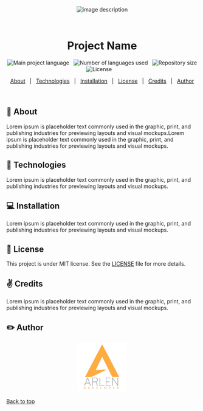 <!-- About the project -->

<div align="center" id="top"> 
  <img src="assets/example.gif" alt="image description" />

  &#xa0;

</div>

<h1 align="center">Project Name</h1>

<p align="center">
  <img alt="Main project language" src="https://img.shields.io/github/languages/top/arlendev/readme-template?color=#FEAC40">
  &nbsp
  <img alt="Number of languages used" src="https://img.shields.io/github/languages/count/arlendev/readme-template?color=#FEAC40">
  &nbsp
  <img alt="Repository size" src="https://img.shields.io/github/repo-size/arlendev/readme-template?color=56BEB8">
  &nbsp
  <img alt="License" src="https://img.shields.io/github/license/arlendev/readme-template?color=56BEB8">
  &nbsp
  <!-- <img alt="Github issues" src="https://img.shields.io/github/issues/arlendev/readme-template?color=56BEB8" /> -->
  &nbsp
  <!-- <img alt="Github forks" src="https://img.shields.io/github/forks/arlendev/readme-template?color=56BEB8" /> -->
  &nbsp
  <!-- <img alt="Github stars" src="https://img.shields.io/github/stars/arlendev/readme-template?color=56BEB8" /> -->
</p>

<p align="center">
  <a href="#dart-about">About</a> &#xa0; | &#xa0; 
  <a href="#rocket-technologies">Technologies</a> &#xa0; | &#xa0;
  <a href="#computer-installation">Installation</a> &#xa0; | &#xa0;
  <a href="#memo-license">License</a> &#xa0; | &#xa0;
  <a href="#v-credits">Credits</a> &#xa0; | &#xa0;
  <a href="#pencil2-author">Author</a>
</p>

<br>

## :dart: About ##

Lorem ipsum is placeholder text commonly used in the graphic, print, and publishing industries for previewing layouts and visual mockups.Lorem ipsum is placeholder text commonly used in the graphic, print, and publishing industries for previewing layouts and visual mockups.

## :rocket: Technologies ##

Lorem ipsum is placeholder text commonly used in the graphic, print, and publishing industries for previewing layouts and visual mockups.

## :computer: Installation ##

Lorem ipsum is placeholder text commonly used in the graphic, print, and publishing industries for previewing layouts and visual mockups.


## :memo: License ##

This project is under MIT license. See the [LICENSE](LICENSE.md) file for more details.

## :v: Credits ##

Lorem ipsum is placeholder text commonly used in the graphic, print, and publishing industries for previewing layouts and visual mockups.

## :pencil2: Author ##

<div align="center">
  <a href="https://arlendev.github.io/portfolio/">
    <img src="assets/img/logoArlen.png" target="_blank" alt="Logo" width="auto" height="130">
  </a>
</div>

<a href="#top">Back to top</a>